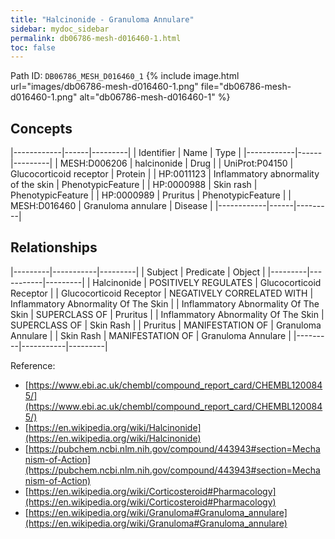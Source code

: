 ```yaml
---
title: "Halcinonide - Granuloma Annulare"
sidebar: mydoc_sidebar
permalink: db06786-mesh-d016460-1.html
toc: false 
---
```



Path ID: `DB06786_MESH_D016460_1`
{% include image.html url="images/db06786-mesh-d016460-1.png" file="db06786-mesh-d016460-1.png" alt="db06786-mesh-d016460-1" %}

## Concepts

|------------|------|---------|
| Identifier | Name | Type    |
|------------|------|---------|
| MESH:D006206 | halcinonide | Drug |
| UniProt:P04150 | Glucocorticoid receptor | Protein |
| HP:0011123 | Inflammatory abnormality of the skin | PhenotypicFeature |
| HP:0000988 | Skin rash | PhenotypicFeature |
| HP:0000989 | Pruritus | PhenotypicFeature |
| MESH:D016460 | Granuloma annulare | Disease |
|------------|------|---------|

## Relationships

|---------|-----------|---------|
| Subject | Predicate | Object  |
|---------|-----------|---------|
| Halcinonide | POSITIVELY REGULATES | Glucocorticoid Receptor |
| Glucocorticoid Receptor | NEGATIVELY CORRELATED WITH | Inflammatory Abnormality Of The Skin |
| Inflammatory Abnormality Of The Skin | SUPERCLASS OF | Pruritus |
| Inflammatory Abnormality Of The Skin | SUPERCLASS OF | Skin Rash |
| Pruritus | MANIFESTATION OF | Granuloma Annulare |
| Skin Rash | MANIFESTATION OF | Granuloma Annulare |
|---------|-----------|---------|

Reference: 
  - [https://www.ebi.ac.uk/chembl/compound_report_card/CHEMBL1200845/](https://www.ebi.ac.uk/chembl/compound_report_card/CHEMBL1200845/)
  - [https://en.wikipedia.org/wiki/Halcinonide](https://en.wikipedia.org/wiki/Halcinonide)
  - [https://pubchem.ncbi.nlm.nih.gov/compound/443943#section=Mechanism-of-Action](https://pubchem.ncbi.nlm.nih.gov/compound/443943#section=Mechanism-of-Action)
  - [https://en.wikipedia.org/wiki/Corticosteroid#Pharmacology](https://en.wikipedia.org/wiki/Corticosteroid#Pharmacology)
  - [https://en.wikipedia.org/wiki/Granuloma#Granuloma_annulare](https://en.wikipedia.org/wiki/Granuloma#Granuloma_annulare)
